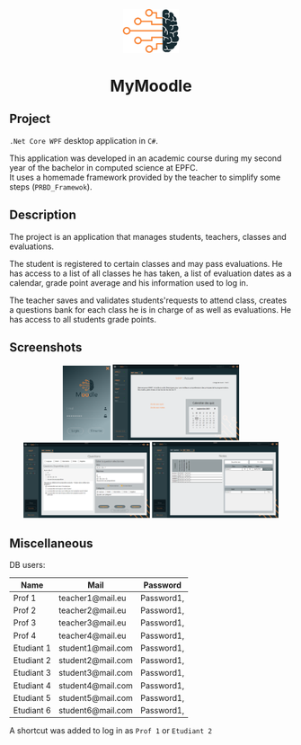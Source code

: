 <p align="center">
  <img alt="Logo" src="https://github.com/Xebache/MyMoodle/blob/main/prbd_a03/Resources/brain.png" width="100" />
</p>
<h1 align="center">
  MyMoodle
</h1>

## Project

 `.Net Core WPF` desktop application in `C#`.

 This application was developed in an academic course during my second year of the bachelor in computed science at EPFC.  
 It uses a homemade framework provided by the teacher to simplify some steps (`PRBD_Framewok`).

## Description

 The project is an application that manages students, teachers, classes and evaluations.

 The student is registered to certain classes and may pass evaluations. He has access to a list of all classes he has taken, a list of evaluation dates as a calendar, grade point average and his information used to log in.

 The teacher saves and validates students'requests to attend class, creates a questions bank for each class he is in charge of as well as evaluations. He has access to all students grade points. 

## Screenshots

<div display="flex" flex-direction="row" justify-content="space-around" align-items="center" flex-wrap="wrap" align="center">
  <img alt="Screenshot" src="https://github.com/Xebache/MyMoodle/blob/main/docs/screenshots/login.png" width="85" />
  <img alt="Screenshot" src="https://github.com/Xebache/MyMoodle/blob/main/docs/screenshots/student_home.png" width="225" />
  <img alt="Screenshot" src="https://github.com/Xebache/MyMoodle/blob/main/docs/screenshots/teacher_questions.png" width="225" />
  <img alt="Screenshot" src="https://github.com/Xebache/MyMoodle/blob/main/docs/screenshots/teacher_grade.png" width="225" />
</div>

## Miscellaneous

 DB users:

 <table align="center">
    <thead>
        <tr>
            <th>Name</th><th>Mail</th><th>Password</th>
        </tr>
    </thead>
    <tbody>
        <tr>
            <td>Prof 1</td><td>teacher1@mail.eu</td><td>Password1,</td>
        </tr>
        <tr>
            <td>Prof 2</td><td>teacher2@mail.eu</td><td>Password1,</td>
        </tr>
        <tr>
            <td>Prof 3</td><td>teacher3@mail.eu</td><td>Password1,</td>
        </tr>
        <tr>
            <td>Prof 4</td><td>teacher4@mail.eu</td><td>Password1,</td>
        </tr>
        <tr>
            <td>Etudiant 1</td><td>student1@mail.com</td><td>Password1,</td>
        </tr>
        <tr>
            <td>Etudiant 2</td><td>student2@mail.com</td><td>Password1,</td>
            </tr>
        <tr>
            <td>Etudiant 3</td><td>student3@mail.com</td><td>Password1,</td>
        </tr>
        <tr>
            <td>Etudiant 4</td><td>student4@mail.com</td><td>Password1,</td>
        </tr>
        <tr>
            <td>Etudiant 5</td><td>student5@mail.com</td><td>Password1,</td>
        </tr>
        <tr>
            <td>Etudiant 6</td><td>student6@mail.com</td><td>Password1,</td>
        </tr>
    </tbody>
 </table>

 A shortcut was added to log in as `Prof 1` or `Etudiant 2`